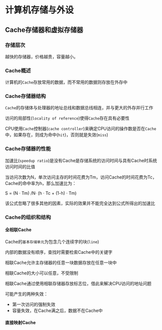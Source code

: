 # 计算机存储与外设

## Cache存储器和虚拟存储器

### 存储层次

越快的存储器，价格越贵，容量越小。

### Cache概述

计算机的`Cache`存放常用的数据，而不常用的数据则存放在外存中

### Cache存储器结构

`Cache`的存储体与处理器的地址总线和数据总线相连，并与更大的外存并行工作

访问的局部性(`locality of reference`)使得`Cache`存在具有必要性

CPU使用`Cache`控制器(`cache controller`)来确定CPU访问的操作数是否在`Cache`中，如果存在，则成为命中(`hit`)，否则就是失效(`miss`)

### Cache存储器的性能

加速比(`speedup ratio`)是没有Cache是存储系统的访问时间与具有Cache时系统访问时间的比值

当访问次数为N，单次访问主存的时间花费为Tm，访问Cache的时间花费为Tc，Cache的命中率为h，那么加速比为：

S = (N · Tm) /N· (h · Tc + (1-h) · Tm)  

该公式忽略了很多其他的因素，实际的效果并不能完全达到公式所得出的加速比

### Cache的组织和结构

#### 全相联Cache

Cache的`基本存储单元`为包含几个连续字的块(`line`)

内部的数据没有顺序，查找时需要检索Cache中的关键字

相联Cache允许主存储器的任意一块数据存放在任意一块中

相联Cache的大小可以任意，不受限制

相联Cache通过使用相联存储器存放标志位，借此来解决CPU访问的地址问题

可能产生的两种失效：

+ 第一次访问的强制失效
+ 容量失效，在Cache满之后，数据不在Cache中

#### 直接映射Cache





